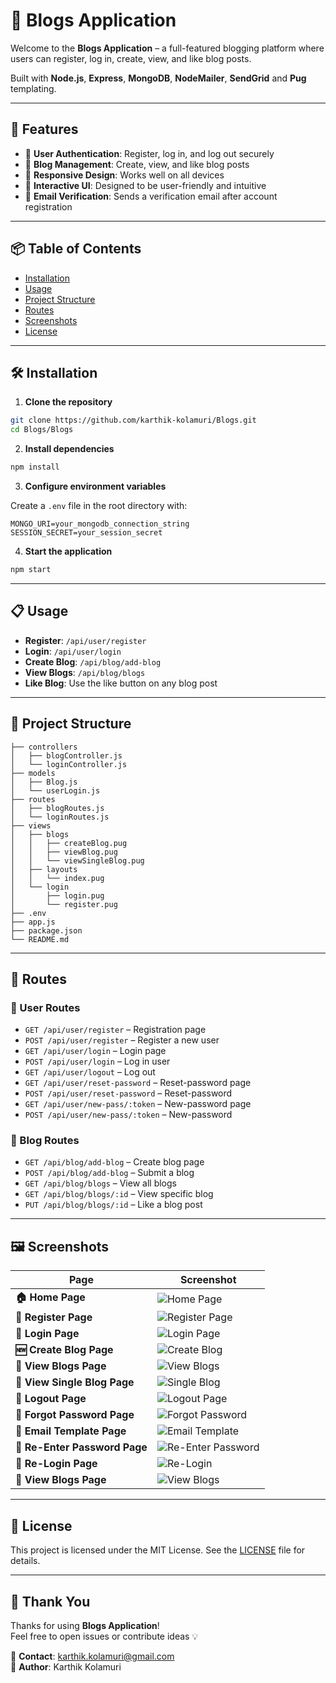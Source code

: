 # 📝 Blogs Application

Welcome to the **Blogs Application** – a full-featured blogging platform where users can register, log in, create, view, and like blog posts.

Built with **Node.js**, **Express**, **MongoDB**, **NodeMailer**, **SendGrid** and **Pug** templating.

---

## 🚀 Features

- 🔐 **User Authentication**: Register, log in, and log out securely
- 📝 **Blog Management**: Create, view, and like blog posts
- 📱 **Responsive Design**: Works well on all devices
- 💬 **Interactive UI**: Designed to be user-friendly and intuitive
- 📧 **Email Verification**: Sends a verification email after account registration

---

## 📦 Table of Contents

- [Installation](#installation)
- [Usage](#usage)
- [Project Structure](#project-structure)
- [Routes](#routes)
- [Screenshots](#screenshots)
- [License](#license)

---

## 🛠 Installation

1. **Clone the repository**

```bash
git clone https://github.com/karthik-kolamuri/Blogs.git
cd Blogs/Blogs
```

2. **Install dependencies**

```bash
npm install
```

3. **Configure environment variables**

Create a `.env` file in the root directory with:

```env
MONGO_URI=your_mongodb_connection_string
SESSION_SECRET=your_session_secret
```

4. **Start the application**

```bash
npm start
```

---

## 📋 Usage

- **Register**: `/api/user/register`
- **Login**: `/api/user/login`
- **Create Blog**: `/api/blog/add-blog`
- **View Blogs**: `/api/blog/blogs`
- **Like Blog**: Use the like button on any blog post

---

## 🧩 Project Structure

```
├── controllers
│   ├── blogController.js
│   └── loginController.js
├── models
│   ├── Blog.js
│   └── userLogin.js
├── routes
│   ├── blogRoutes.js
│   └── loginRoutes.js
├── views
│   ├── blogs
│   │   ├── createBlog.pug
│   │   ├── viewBlog.pug
│   │   └── viewSingleBlog.pug
│   ├── layouts
│   │   └── index.pug
│   └── login
│       ├── login.pug
│       └── register.pug
├── .env
├── app.js
├── package.json
└── README.md
```

---

## 🔁 Routes

### 👤 User Routes

- `GET /api/user/register` – Registration page
- `POST /api/user/register` – Register a new user
- `GET /api/user/login` – Login page
- `POST /api/user/login` – Log in user
- `GET /api/user/logout` – Log out
- `GET /api/user/reset-password` – Reset-password page
- `POST /api/user/reset-password` – Reset-password 
- `GET /api/user/new-pass/:token` – New-password page
- `POST /api/user/new-pass/:token` – New-password 

 

### 📝 Blog Routes

- `GET /api/blog/add-blog` – Create blog page
- `POST /api/blog/add-blog` – Submit a blog
- `GET /api/blog/blogs` – View all blogs
- `GET /api/blog/blogs/:id` – View specific blog
- `PUT /api/blog/blogs/:id` – Like a blog post


---

## 🖼️ Screenshots

| Page                        | Screenshot |
|-----------------------------|------------|
| **🏠 Home Page**             | ![Home Page](../screenshots/Welcome-Page.png) |
| **📝 Register Page**         | ![Register Page](../screenshots/Register-Page.png) |
| **🔐 Login Page**            | ![Login Page](../screenshots/Login-Page.png) |
| **🆕 Create Blog Page**      | ![Create Blog](../screenshots/Create-Blog.png) |
| **📄 View Blogs Page**       | ![View Blogs](../screenshots/All-Blogs.png) |
| **📑 View Single Blog Page** | ![Single Blog](../screenshots/Single-Blog.png) |
| **🔐 Logout Page**           | ![Logout Page](../screenshots/Logout.png) |
| **🔐 Forgot Password Page**  | ![Forgot Password](../screenshots/Forgot-Password.png) |
| **📑 Email Template Page**   | ![Email Template](../screenshots/Email-template-sended-by-application.png) |
| **📝 Re-Enter Password Page**| ![Re-Enter Password](../screenshots/Resetting-Password.png) |
| **🔐 Re-Login Page**         | ![Re-Login](../screenshots/Login-Page.png) |
| **📄 View Blogs Page**       | ![View Blogs](../screenshots/All-Blogs.png) |




---

## 📄 License

This project is licensed under the MIT License. See the [LICENSE](../LICENSE) file for details.

---

## 🙌 Thank You

Thanks for using **Blogs Application**!  
Feel free to open issues or contribute ideas 💡


📧 **Contact**: karthik.kolamuri@gmail.com  
👤 **Author**: Karthik Kolamuri
